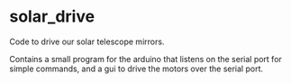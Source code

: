 solar_drive
===========

Code to drive our solar telescope mirrors.

Contains a small program for the arduino that listens on the serial port for simple commands, and a gui to drive the motors over the serial port.
